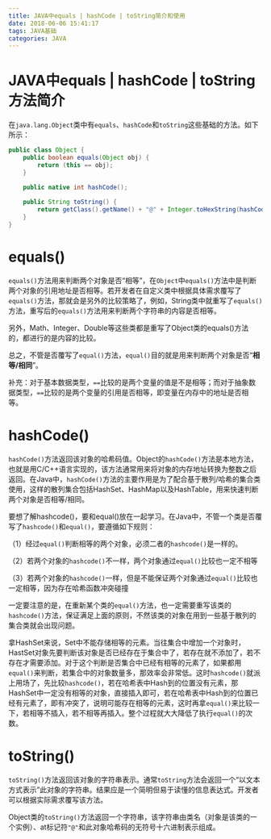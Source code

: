 ```yaml
---
title: JAVA中equals | hashCode | toString简介和使用
date: 2018-06-06 15:41:17
tags: JAVA基础
categories: JAVA
---
```


# JAVA中equals | hashCode | toString方法简介

在`java.lang.Object`类中有`equals`、`hashCode`和`toString`这些基础的方法。如下所示：

```java
public class Object {
    public boolean equals(Object obj) {
        return (this == obj);
    }

    public native int hashCode();
    
    public String toString() {
        return getClass().getName() + "@" + Integer.toHexString(hashCode());
    }
}
```

# equals()

`equals()`方法用来判断两个对象是否“相等”，在`Object`中`equals()`方法中是判断两个对象的引用地址是否相等。若开发者在自定义类中根据具体需求覆写了`equals()`方法，那就会是另外的比较策略了，例如，String类中就重写了`equals()`方法，重写后的`equals()`方法用来判断两个字符串的内容是否相等。

另外，Math、Integer、Double等这些类都是重写了Object类的equals()方法的，都进行的是内容的比较。

总之，不管是否覆写了`equal()`方法，`equal()`目的就是用来判断两个对象是否“**相等/相同**”。

补充：对于基本数据类型，`==`比较的是两个变量的值是不是相等；而对于抽象数据类型，`==`比较的是两个变量的引用是否相等，即变量在内存中的地址是否相等。

# hashCode()

`hashCode()`方法返回该对象的哈希码值。Object的`hashCode()`方法是本地方法，也就是用C/C++语言实现的，该方法通常用来将对象的内存地址转换为整数之后返回。在Java中，`hashCode()`方法的主要作用是为了配合基于散列/哈希的集合类使用，这样的散列集合包括HashSet、HashMap以及HashTable，用来快速判断两个对象是否相等/相同。

要想了解hashcode()，要和equal()放在一起学习。在Java中，不管一个类是否覆写了`hashcode()`和`equal()`，要遵循如下规则：

（1）经过`equal()`判断相等的两个对象，必须二者的`hashcode()`是一样的。

（2）若两个对象的`hashcode()`不一样，两个对象通过`equal()`比较也一定不相等

（3）若两个对象的`hashcode()`一样，但是不能保证两个对象通过`equal()`比较也一定相等，因为存在哈希函数冲突碰撞

一定要注意的是，在重新某个类的`equal()`方法，也一定需要重写该类的`hashcode()`方法，保证满足上面的原则，不然该类的对象在用到一些基于散列的集合类就会出现问题。

拿HashSet来说，Set中不能存储相等的元素。当往集合中增加一个对象时，HastSet对象先要判断该对象是否已经存在于集合中了，若存在就不添加了，若不存在才需要添加。对于这个判断是否集合中已经有相等的元素了，如果都用`equal()`来判断，若集合中的对象数量多，那效率会非常低。这时`hashcode()`就派上用场了，先比较`hashcode()`，若在哈希表中Hash到的位置没有元素，那HashSet中一定没有相等的对象，直接插入即可，若在哈希表中Hash到的位置已经有元素了，即有冲突了，说明可能存在相等的元素，这时再拿`equal()`来比较一下，若相等不插入，若不相等再插入。整个过程就大大降低了执行`equal()`的次数。

# toString()

`toString()`方法返回该对象的字符串表示。通常`toString`方法会返回一个“以文本方式表示”此对象的字符串。结果应是一个简明但易于读懂的信息表达式。开发者可以根据实际需求覆写该方法。

Object类的`toString()`方法返回一个字符串，该字符串由类名（对象是该类的一个实例）、at标记符`"@"`和此对象哈希码的无符号十六进制表示组成。

